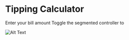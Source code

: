 # Tipping Calculator

Enter your bill amount
Toggle the segmented controller to 

![Alt Text](https://media.giphy.com/media/vFKqnCdLPNOKc/giphy.gif)

